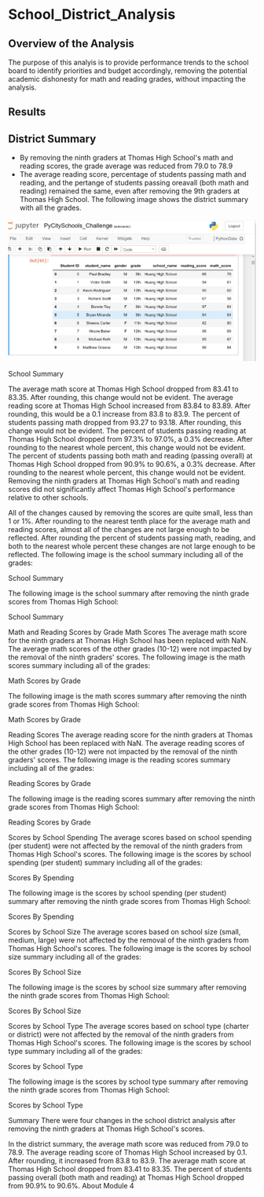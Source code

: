 # School_District_Analysis
## Overview of the Analysis

The purpose of this analyis is to provide performance trends to the school board to identify priorities and budget accordingly, removing the potential academic dishonesty for math and reading grades, without impacting the analysis.

## Results
## District Summary

- By removing the ninth graders at Thomas High School's math and reading scores, the grade average was reduced from 79.0 to 78.9
- The average reading score, percentage of students passing math and reading, and the pertange of students passing oreavall (both math and reading) remained the same, even after removing the 9th graders at Thomas High School.
The following image shows the district summary with all the grades.

![This is an image](https://github.com/Fbullman/School_District_Analysis/blob/main/Images/All%20grades.png)



School Summary


The average math score at Thomas High School dropped from 83.41 to 83.35. After rounding, this change would not be evident.
The average reading score at Thomas High School increased from 83.84 to 83.89. After rounding, this would be a 0.1 increase from 83.8 to 83.9.
The percent of students passing math dropped from 93.27 to 93.18. After rounding, this change would not be evident.
The percent of students passing reading at Thomas High School dropped from 97.3% to 97.0%, a 0.3% decrease. After rounding to the nearest whole percent, this change would not be evident.
The percent of students passing both math and reading (passing overall) at Thomas High School dropped from 90.9% to 90.6%, a 0.3% decrease. After rounding to the nearest whole percent, this change would not be evident.
Removing the ninth graders at Thomas High School's math and reading scores did not significantly affect Thomas High School's performance relative to other schools.

All of the changes caused by removing the scores are quite small, less than 1 or 1%.
After rounding to the nearest tenth place for the average math and reading scores, almost all of the changes are not large enough to be reflected.
After rounding the percent of students passing math, reading, and both to the nearest whole percent these changes are not large enough to be reflected.
The following image is the school summary including all of the grades:

School Summary

The following image is the school summary after removing the ninth grade scores from Thomas High School:

School Summary

Math and Reading Scores by Grade
Math Scores
The average math score for the ninth graders at Thomas High School has been replaced with NaN. The average math scores of the other grades (10-12) were not impacted by the removal of the ninth graders' scores.
The following image is the math scores summary including all of the grades:

Math Scores by Grade

The following image is the math scores summary after removing the ninth grade scores from Thomas High School:

Math Scores by Grade

Reading Scores
The average reading score for the ninth graders at Thomas High School has been replaced with NaN. The average reading scores of the other grades (10-12) were not impacted by the removal of the ninth graders' scores.
The following image is the reading scores summary including all of the grades:

Reading Scores by Grade

The following image is the reading scores summary after removing the ninth grade scores from Thomas High School:

Reading Scores by Grade

Scores by School Spending
The average scores based on school spending (per student) were not affected by the removal of the ninth graders from Thomas High School's scores.
The following image is the scores by school spending (per student) summary including all of the grades:

Scores By Spending

The following image is the scores by school spending (per student) summary after removing the ninth grade scores from Thomas High School:

Scores By Spending

Scores by School Size
The average scores based on school size (small, medium, large) were not affected by the removal of the ninth graders from Thomas High School's scores.
The following image is the scores by school size summary including all of the grades:

Scores By School Size

The following image is the scores by school size summary after removing the ninth grade scores from Thomas High School:

Scores By School Size

Scores by School Type
The average scores based on school type (charter or district) were not affected by the removal of the ninth graders from Thomas High School's scores.
The following image is the scores by school type summary including all of the grades:

Scores by School Type

The following image is the scores by school type summary after removing the ninth grade scores from Thomas High School:

Scores by School Type

Summary
There were four changes in the school district analysis after removing the ninth graders at Thomas High School's scores.

In the district summary, the average math score was reduced from 79.0 to 78.9.
The average reading score of Thomas High School increased by 0.1. After rounding, it increased from 83.8 to 83.9.
The average math score at Thomas High School dropped from 83.41 to 83.35.
The percent of students passing overall (both math and reading) at Thomas High School dropped from 90.9% to 90.6%.
About
Module 4




